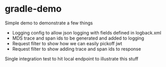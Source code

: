 # gradle-demo

Simple demo to demonstrate a few things

* Logging config to allow json logging with fields defined in logback.xml
* MDS trace and span ids to be generated and added to logging
* Request filter to show how we can easily pickoff jwt
* Request filter to show adding trace and span ids to response 

Single integration test to hit local endpoint to illustrate this stuff 